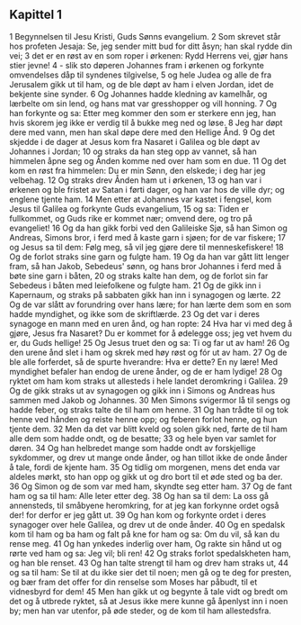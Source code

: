 ## Kapittel 1

1 Begynnelsen til Jesu Kristi, Guds Sønns evangelium.
2 Som skrevet står hos profeten Jesaja: Se, jeg sender mitt bud for ditt åsyn; han skal rydde din vei;
3 det er en røst av en som roper i ørkenen: Rydd Herrens vei, gjør hans stier jevne!
4 - slik sto døperen Johannes fram i ørkenen og forkynte omvendelses dåp til syndenes tilgivelse,
5 og hele Judea og alle de fra Jerusalem gikk ut til ham, og de ble døpt av ham i elven Jordan, idet de bekjente sine synder.
6 Og Johannes hadde kledning av kamelhår, og lærbelte om sin lend, og hans mat var gresshopper og vill honning.
7 Og han forkynte og sa: Etter meg kommer den som er sterkere enn jeg, han hvis skorem jeg ikke er verdig til å bukke meg ned og løse.
8 Jeg har døpt dere med vann, men han skal døpe dere med den Hellige Ånd.
9 Og det skjedde i de dager at Jesus kom fra Nasaret i Galilea og ble døpt av Johannes i Jordan;
10 og straks da han steg opp av vannet, så han himmelen åpne seg og Ånden komme ned over ham som en due.
11 Og det kom en røst fra himmelen: Du er min Sønn, den elskede; i deg har jeg velbehag.
12 Og straks drev Ånden ham ut i ørkenen,
13 og han var i ørkenen og ble fristet av Satan i førti dager, og han var hos de ville dyr; og englene tjente ham.
14 Men etter at Johannes var kastet i fengsel, kom Jesus til Galilea og forkynte Guds evangelium,
15 og sa: Tiden er fullkommet, og Guds rike er kommet nær; omvend dere, og tro på evangeliet!
16 Og da han gikk forbi ved den Galileiske Sjø, så han Simon og Andreas, Simons bror, i ferd med å kaste garn i sjøen; for de var fiskere;
17 og Jesus sa til dem: Følg meg, så vil jeg gjøre dere til menneskefiskere!
18 Og de forlot straks sine garn og fulgte ham.
19 Og da han var gått litt lenger fram, så han Jakob, Sebedeus' sønn, og hans bror Johannes i ferd med å bøte sine garn i båten,
20 og straks kalte han dem, og de forlot sin far Sebedeus i båten med leiefolkene og fulgte ham.
21 Og de gikk inn i Kapernaum, og straks på sabbaten gikk han inn i synagogen og lærte.
22 Og de var slått av forundring over hans lære; for han lærte dem som en som hadde myndighet, og ikke som de skriftlærde.
23 Og det var i deres synagoge en mann med en uren ånd, og han ropte:
24 Hva har vi med deg å gjøre, Jesus fra Nasaret? Du er kommet for å ødelegge oss; jeg vet hvem du er, du Guds hellige!
25 Og Jesus truet den og sa: Ti og far ut av ham!
26 Og den urene ånd slet i ham og skrek med høy røst og fór ut av ham.
27 Og de ble alle forferdet, så de spurte hverandre: Hva er dette? En ny lære! Med myndighet befaler han endog de urene ånder, og de er ham lydige!
28 Og ryktet om ham kom straks ut allesteds i hele landet deromkring i Galilea.
29 Og de gikk straks ut av synagogen og gikk inn i Simons og Andreas hus sammen med Jakob og Johannes.
30 Men Simons svigermor lå til sengs og hadde feber, og straks talte de til ham om henne.
31 Og han trådte til og tok henne ved hånden og reiste henne opp; og feberen forlot henne, og hun tjente dem.
32 Men da det var blitt kveld og solen gikk ned, førte de til ham alle dem som hadde ondt, og de besatte;
33 og hele byen var samlet for døren.
34 Og han helbredet mange som hadde ondt av forskjellige sykdommer, og drev ut mange onde ånder, og han tillot ikke de onde ånder å tale, fordi de kjente ham.
35 Og tidlig om morgenen, mens det enda var aldeles mørkt, sto han opp og gikk ut og dro bort til et øde sted og ba der.
36 Og Simon og de som var med ham, skyndte seg etter ham.
37 Og de fant ham og sa til ham: Alle leter etter deg.
38 Og han sa til dem: La oss gå annensteds, til småbyene heromkring, for at jeg kan forkynne ordet også der! for derfor er jeg gått ut.
39 Og han kom og forkynte ordet i deres synagoger over hele Galilea, og drev ut de onde ånder.
40 Og en spedalsk kom til ham og ba ham og falt på kne for ham og sa: Om du vil, så kan du rense meg.
41 Og han ynkedes inderlig over ham, Og rakte sin hånd ut og rørte ved ham og sa: Jeg vil; bli ren!
42 Og straks forlot spedalskheten ham, og han ble renset.
43 Og han talte strengt til ham og drev ham straks ut,
44 og sa til ham: Se til at du ikke sier det til noen; men gå og te deg for presten, og bær fram det offer for din renselse som Moses har påbudt, til et vidnesbyrd for dem!
45 Men han gikk ut og begynte å tale vidt og bredt om det og å utbrede ryktet, så at Jesus ikke mere kunne gå åpenlyst inn i noen by; men han var utenfor, på øde steder, og de kom til ham allestedsfra.
